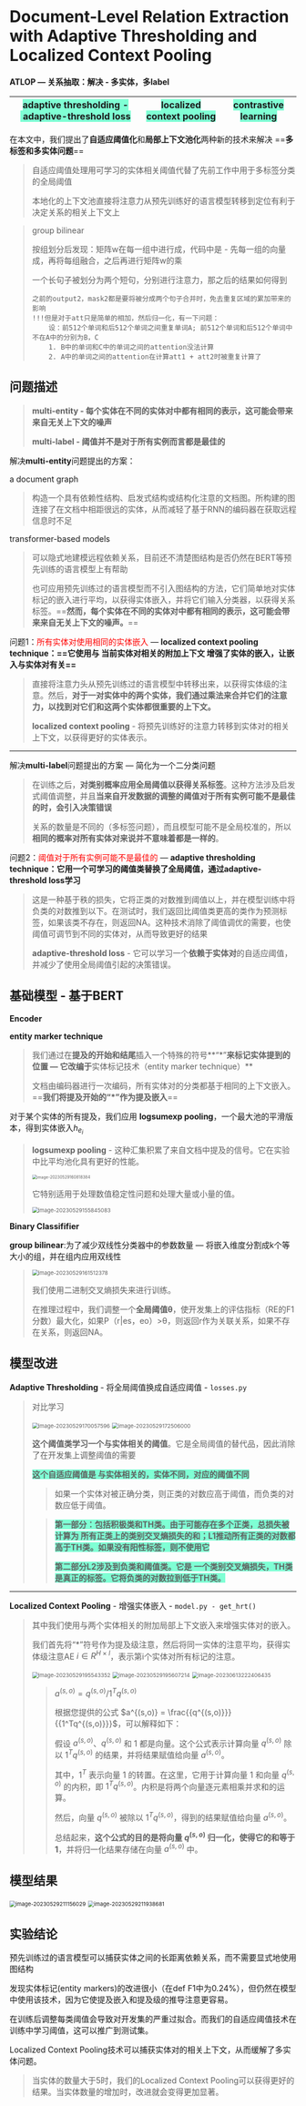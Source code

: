 # Document-Level Relation Extraction with Adaptive Thresholding and Localized Context Pooling

**ATLOP — 关系抽取：解决 - 多实体，多label**

| <font style="background: Aquamarine">adaptive thresholding - adaptive-threshold loss</font> | <font style="background: Aquamarine"> localized context pooling</font> | <font style="background: Aquamarine">contrastive learning</font> |
| :----------------------------------------------------------: | :----------------------------------------------------------: | :----------------------------------------------------------: |



在本文中，我们提出了**自适应阈值化**和**局部上下文池化**两种新的技术来解决 ==**多标签和多实体问题**==

> 自适应阈值处理用可学习的实体相关阈值代替了先前工作中用于多标签分类的全局阈值
>
> 本地化的上下文池直接将注意力从预先训练好的语言模型转移到定位有利于决定关系的相关上下文上



> group bilinear
>
> 按组划分后发现：矩阵w在每一组中进行成，代码中是 - 先每一组的向量成，再将每组融合，之后再进行矩阵w的乘
>
> 
>
> 一个长句子被划分为两个短句，分别进行注意力，那之后的结果如何得到
>
> ```
> 之前的output2，mask2都是要将被分成两个句子合并时，免去重复区域的累加带来的影响
> !!!但是对于att只是简单的相加，然后归一化，有一下问题：
>     设：前512个单词和后512个单词之间重复单词A; 前512个单词和后512个单词中不在A中的分别为B，C
>     1. B中的单词和C中的单词之间的attention没法计算
>     2. A中的单词之间的attention在计算att1 + att2时被重复计算了
> ```

## 问题描述

> **multi-entity - 每个实体在不同的实体对中都有相同的表示，这可能会带来来自无关上下文的噪声** 
>
> **multi-label - 阈值并不是对于所有实例而言都是最佳的**



解决**multi-entity**问题提出的方案：

 a document graph

> 构造一个具有依赖性结构、启发式结构或结构化注意的文档图。所构建的图连接了在文档中相距很远的实体，从而减轻了基于RNN的编码器在获取远程信息时不足

transformer-based models

> 可以隐式地建模远程依赖关系，目前还不清楚图结构是否仍然在BERT等预先训练的语言模型上有帮助
>
> 也可应用预先训练过的语言模型而不引入图结构的方法，它们简单地对实体标记的嵌入进行平均，以获得实体嵌入，并将它们输入分类器，以获得关系标签。==**然而，每个实体在不同的实体对中都有相同的表示，这可能会带来来自无关上下文的噪声。**== 



问题1：<font color="red">所有实体对使用相同的实体嵌入</font> — **localized context pooling technique：==它使用与 当前实体对相关的附加上下文 增强了实体的嵌入，让嵌入与实体对有关==**

> 直接将注意力头从预先训练过的语言模型中转移出来，以获得实体级的注意。然后，**对于一对实体中的两个实体，我们通过乘法来合并它们的注意力，以找到对它们和这两个实体都很重要的上下文。** 
>
> **localized context pooling** - 将预先训练好的注意力转移到实体对的相关上下文，以获得更好的实体表示。

<hr>

解决**multi-label**问题提出的方案 — 简化为一个二分类问题

> 在训练之后，**对类别概率应用全局阈值以获得关系标签**。这种方法涉及启发式阈值调整，并且**当来自开发数据的调整的阈值对于所有实例可能不是最佳的时，会引入决策错误**
>
> 关系的数量是不同的（多标签问题），而且模型可能不是全局校准的，所以**相同的概率对所有实体对来说并不意味着都是一样的**。



问题2：<font color="red">阈值对于所有实例可能不是最佳的</font> — **adaptive thresholding technique：它用一个可学习的阈值类替换了全局阈值，通过adaptive-threshold loss学习**

> 这是一种基于秩的损失，它将正类的对数推到阈值以上，并在模型训练中将负类的对数推到以下。在测试时，我们返回比阈值类更高的类作为预测标签，如果该类不存在，则返回NA。这种技术消除了阈值调优的需要，也使阈值可调节到不同的实体对，从而导致更好的结果
>
> **adaptive-threshold loss** - 它可以学习一个**依赖于实体对**的自适应阈值，并减少了使用全局阈值引起的决策错误。



## 基础模型 - 基于BERT

**Encoder**

**entity marker technique**

> 我们通过在**提及的开始和结尾**插入一个特殊的符号**“*”**来标记实体提到的位置 — 它改编于**实体标记技术（entity marker technique）**
>
> 文档由编码器进行一次编码，所有实体对的分类都基于相同的上下文嵌入。==**我们将提及开始的“*”作为提及嵌入**==

对于某个实体的所有提及，我们应用 **logsumexp pooling**，一个最大池的平滑版本，得到实体嵌入$h_{e_i}$

> **logsumexp pooling** - 这种汇集积累了来自文档中提及的信号。它在实验中比平均池化具有更好的性能。
>
> <img src="https://cdn.jsdelivr.net/gh/xin-fight/note_image@main/img/image-20230529160818384.png" alt="image-20230529160818384" style="zoom:50%;" />
>
> 它特别适用于处理数值稳定性问题和处理大量或小量的值。
>
> <img src="https://cdn.jsdelivr.net/gh/xin-fight/note_image@main/img/image-20230529155845083.png" alt="image-20230529155845083" style="zoom:67%;" />

**Binary Classififier**

**group bilinear**:为了减少双线性分类器中的参数数量 — 将嵌入维度分割成k个等大小的组，并在组内应用双线性	

> <img src="https://cdn.jsdelivr.net/gh/xin-fight/note_image@main/img/image-20230529161512378.png" alt="image-20230529161512378" style="zoom:67%;" />
>
> 我们使用二进制交叉熵损失来进行训练。
>
> 在推理过程中，我们调整一个**全局阈值θ**，使开发集上的评估指标（RE的F1分数）最大化，如果P（r|es，eo）>θ，则返回r作为关联关系，如果不存在关系，则返回NA。



## 模型改进

**Adaptive Thresholding**  - 将全局阈值换成自适应阈值 - `losses.py`

> 对比学习
>
> <img src="https://cdn.jsdelivr.net/gh/xin-fight/note_image@main/img/image-20230529170057596.png" alt="image-20230529170057596" style="zoom:67%;" />
>
> <img src="https://cdn.jsdelivr.net/gh/xin-fight/note_image@main/img/image-20230529172506000.png" alt="image-20230529172506000" style="zoom:67%;" />
>
> **这个阈值类学习一个与实体相关的阈值**。它是全局阈值的替代品，因此消除了在开发集上调整阈值的需要
>
> <font style="background: Aquamarine">**这个自适应阈值是 与实体相关的，实体不同，对应的阈值不同**</font>
>
> > 如果一个实体对被正确分类，则正类的对数应高于阈值，而负类的对数应低于阈值。
>
> > **<font style="background: Aquamarine">第一部分：包括积极类和TH类。由于可能存在多个正类，总损失被计算为 所有正类上的类别交叉熵损失的和；L1推动所有正类的对数都高于TH类。如果没有阳性标签，则不使用它</font>**
> >
> > **<font style="background: Aquamarine">第二部分L2涉及到负类和阈值类。它是 一个类别交叉熵损失，TH类是真正的标签。它将负类的对数拉到低于TH类。</font>**

<hr>

**Localized Context Pooling** - 增强实体嵌入 - `model.py - get_hrt()`

> 其中我们使用与两个实体相关的附加局部上下文嵌入来增强实体对的嵌入。
>
> 我们首先将“*”符号作为提及级注意，然后将同一实体的注意平均，获得实体级注意AE $i∈R^{H×l}$，表示第i个实体对所有标记的注意。
>
> <img src="https://cdn.jsdelivr.net/gh/xin-fight/note_image@main/img/image-20230529195543352.png" alt="image-20230529195543352" style="zoom:67%;" />
>
> <img src="https://cdn.jsdelivr.net/gh/xin-fight/note_image@main/img/image-20230529195607214.png" alt="image-20230529195607214" style="zoom:67%;" />
>
> <img src="https://cdn.jsdelivr.net/gh/xin-fight/note_image@main/img/image-20230613222406435.png" alt="image-20230613222406435" style="zoom: 67%;" />
>
> > $a^{(s,o)}=q^{(s,o)}/1^Tq^{(s,o)}$
> >
> >
> > 根据您提供的公式 $a^{(s,o)} = \frac{{q^{(s,o)}}}{{1^Tq^{(s,o)}}}$，可以解释如下：
> >
> > 假设 $a^{(s,o)}$、$q^{(s,o)}$ 和 $1$ 都是向量。这个公式表示计算向量 $q^{(s,o)}$ 除以 $1^Tq^{(s,o)}$ 的结果，并将结果赋值给向量 $a^{(s,o)}$。
> >
> > 其中，$1^T$ 表示向量 $1$ 的转置。在这里，它用于计算向量 $1$ 和向量 $q^{(s,o)}$ 的内积，即 $1^Tq^{(s,o)}$。内积是将两个向量逐元素相乘并求和的运算。
> >
> > 然后，向量 $q^{(s,o)}$ 被除以 $1^Tq^{(s,o)}$，得到的结果赋值给向量 $a^{(s,o)}$。
> >
> > 总结起来，**这个公式的目的是将向量 $q^{(s,o)}$ 归一化，使得它的和等于 $1$**，并将归一化结果存储在向量 $a^{(s,o)}$ 中。



## 模型结果

<img src="https://cdn.jsdelivr.net/gh/xin-fight/note_image@main/img/image-20230529211156029.png" alt="image-20230529211156029" style="zoom:67%;" />

<img src="https://cdn.jsdelivr.net/gh/xin-fight/note_image@main/img/image-20230529211938681.png" alt="image-20230529211938681" style="zoom:67%;" />

## 实验结论

预先训练过的语言模型可以捕获实体之间的长距离依赖关系，而不需要显式地使用图结构

发现实体标记(entity markers)的改进很小（在def F1中为0.24%），但仍然在模型中使用该技术，因为它使提及嵌入和提及级的推导注意更容易。

在训练后调整每类阈值会导致对开发集的严重过拟合。而我们的自适应阈值技术在训练中学习阈值，这可以推广到测试集。

Localized Context Pooling技术可以捕获实体对的相关上下文，从而缓解了多实体问题。

> 当实体的数量大于5时，我们的Localized Context Pooling可以获得更好的结果。当实体数量的增加时，改进就会变得更加显著。

